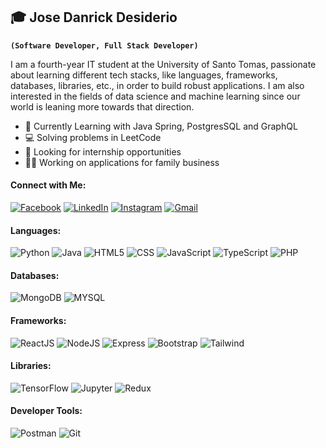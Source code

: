 ## 🎓 Jose Danrick Desiderio

**`(Software Developer, Full Stack Developer)`**

I am a fourth-year IT student at the University of Santo Tomas, passionate about learning different tech stacks, like languages, frameworks, databases, libraries, etc., in order to build robust applications. I am also interested in the fields of data science and machine learning since our world is leaning more towards that direction. 

- 📖 Currently Learning with Java Spring, PostgresSQL and GraphQL 
- 💻 Solving problems in LeetCode
- 🧐 Looking for internship opportunities
- 👨‍💻 Working on applications for family business 

#### Connect with Me:
[![Facebook](https://img.shields.io/badge/Facebook-%230077B5.svg?style=for-the-badge&logo=facebook&logoColor=white)](https://www.facebook.com/josedanrick)
[![LinkedIn](https://img.shields.io/badge/LinkedIn-0866FF.svg?style=for-the-badge&logo=linkedin&logoColor=white)](https://www.linkedin.com/in/jose-danrick-desiderio/)
[![Instagram](https://img.shields.io/badge/Instagram-FF0069.svg?style=for-the-badge&logo=instagram&logoColor=white)](https://www.instagram.com/josedanrick/)
[![Gmail](https://img.shields.io/badge/Email-EA4335.svg?style=for-the-badge&logo=gmail&logoColor=white)](https://www.instagram.com/josedanrick/)

#### Languages:
![Python](https://img.shields.io/badge/python-%233776AB.svg?style=for-the-badge&logo=python&logoColor=white) 
![Java](https://img.shields.io/badge/java-%23ED8B00.svg?style=for-the-badge&logo=java&logoColor=white) 
![HTML5](https://img.shields.io/badge/html5-%23E34F26.svg?style=for-the-badge&logo=html5&logoColor=white) 
![CSS](https://img.shields.io/badge/css-%231572B6.svg?style=for-the-badge&logo=css3&logoColor=white) 
![JavaScript](https://img.shields.io/badge/javascript-%23323330.svg?style=for-the-badge&logo=javascript&logoColor=%23F7DF1E) 
![TypeScript](https://img.shields.io/badge/typescript-3178C6.svg?style=for-the-badge&logo=typescript&logoColor=white) 
![PHP](https://img.shields.io/badge/php-777BB4.svg?style=for-the-badge&logo=php&logoColor=white)

#### Databases:
![MongoDB](https://img.shields.io/badge/mongodb-%47A248.svg?style=for-the-badge&logo=mongodb&logoColor=white) 
![MYSQL](https://img.shields.io/badge/mysql-4479A1.svg?style=for-the-badge&logo=mysql&logoColor=white) 

#### Frameworks:
![ReactJS](https://img.shields.io/badge/react-%2320232a.svg?style=for-the-badge&logo=react&logoColor=%2361DAFB) 
![NodeJS](https://img.shields.io/badge/node.js-6DA55F?style=for-the-badge&logo=node.js&logoColor=white) 
![Express](https://img.shields.io/badge/express-000000?style=for-the-badge&logo=express&logoColor=white) 
![Bootstrap](https://img.shields.io/badge/bootstrap-7952B3?style=for-the-badge&logo=bootstrap&logoColor=white) 
![Tailwind](https://img.shields.io/badge/tailwind-06B6D4?style=for-the-badge&logo=tailwindCSS&logoColor=white) 

#### Libraries:
![TensorFlow](https://img.shields.io/badge/tensorflow-FF6F00?style=for-the-badge&logo=tensorflow&logoColor=white)
![Jupyter](https://img.shields.io/badge/jupyter-F37626?style=for-the-badge&logo=jupyter&logoColor=white)
![Redux](https://img.shields.io/badge/redux-764ABC?style=for-the-badge&logo=redux&logoColor=white)

#### Developer Tools:
![Postman](https://img.shields.io/badge/Postman-FF6C37?style=for-the-badge&logo=postman&logoColor=white) 
![Git](https://img.shields.io/badge/git-%23F05033.svg?style=for-the-badge&logo=git&logoColor=white)




